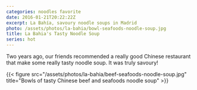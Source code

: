 ```yaml
---
categories: noodles favorite
date: 2016-01-21T20:22:22Z
excerpt: La Bahía, savoury noodle soups in Madrid
photo: /assets/photos/la-bahia/bowl-seafoods-noodle-soup.jpg
title: La Bahia's Tasty Noodle Soup
series: hot
---
```


Two years ago, our friends recommended a really good Chinese restaurant that make some really tasty noodle soup. It was truly savoury!

{{< figure src="/assets/photos/la-bahia/beef-seafoods-noodle-soup.jpg" title="Bowls of tasty Chinese beef and seafoods noodle soup" >}}